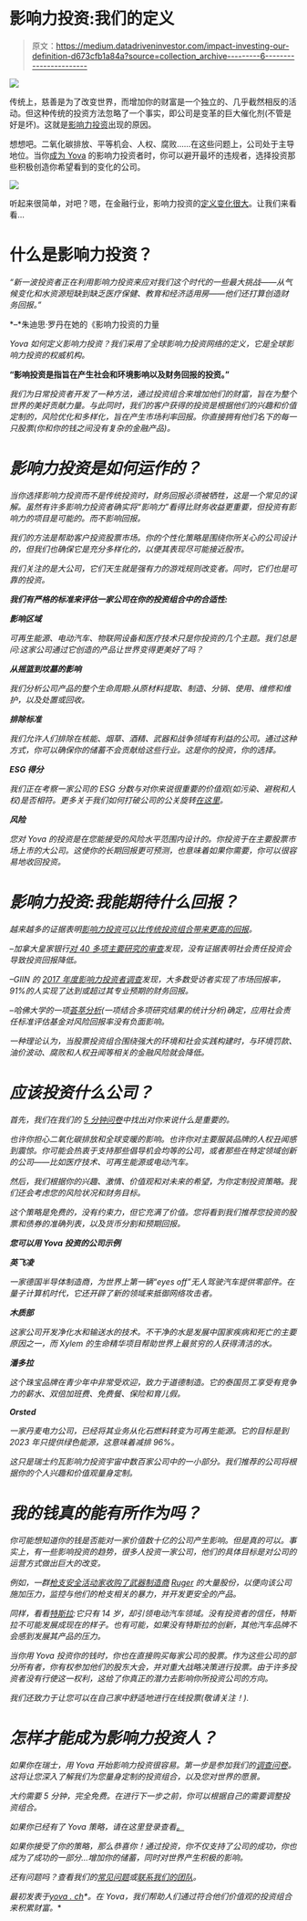 # 影响力投资:我们的定义

> 原文：<https://medium.datadriveninvestor.com/impact-investing-our-definition-d673cfb1a84a?source=collection_archive---------6----------------------->

![](img/4b9f8e32202d020b63abadb6ac76daf7.png)

传统上，慈善是为了改变世界，而增加你的财富是一个独立的、几乎截然相反的活动。但这种传统的投资方法忽略了一个事实，即公司是变革的巨大催化剂(不管是好是坏)。这就是[影响力投资](https://www.google.com/url?q=https://www.hbs.edu/faculty/Pages/item.aspx?research%3D7332&sa=D&ust=1527684640457000&usg=AFQjCNHHxvE7mN_ppgF9x3NSxsHt7-Mckg)出现的原因。

想想吧。二氧化碳排放、平等机会、人权、腐败……在这些问题上，公司处于主导地位。当你[成为 Yova](https://www.google.com/url?q=http://invest.yova.ch&sa=D&ust=1527684640453000&usg=AFQjCNF0MbQyuCH01CnX0Vm1oTntH2RJYA) 的影响力投资者时，你可以避开最坏的违规者，选择投资那些积极创造你希望看到的变化的公司。

![](img/c4dabc5006e7152ce5f3f90ed0761968.png)

听起来很简单，对吧？嗯，在金融行业，影响力投资的[定义变化很大](https://yova.ch/en/investment-insights/socially-responsible-investing-esg)。让我们来看看…

# 什么是影响力投资？

*“新一波投资者正在利用影响力投资来应对我们这个时代的一些最大挑战——从气候变化和水资源短缺到缺乏医疗保健、教育和经济适用房——他们还打算创造财务回报。”*

*–*朱迪思·罗丹在她的《影响力投资的力量[](https://www.google.com/url?q=https://wdp.wharton.upenn.edu/book/the-power-of-impact-investing/&sa=D&ust=1527684640430000&usg=AFQjCNFl1TvoyzsPYiwyYr65_pkL1DoPgg)

*Yova 如何定义影响力投资？我们采用了全球影响力投资网络的定义，它是全球影响力投资的权威机构。*

**“影响投资是指旨在产生社会和环境影响以及财务回报的投资。”**

*我们为日常投资者开发了一种方法，通过投资组合来增加他们的财富，旨在为整个世界的美好贡献力量。与此同时，我们的客户获得的投资是根据他们的兴趣和价值定制的，风险优化和多样化，旨在产生市场利率回报。你直接拥有他们名下的每一只股票(你和你的钱之间没有复杂的金融产品)。*

# *影响力投资是如何运作的？*

*当你选择影响力投资而不是传统投资时，财务回报必须被牺牲，这是一个常见的误解。虽然有许多影响力投资者确实将“影响力”看得比财务收益更重要，但投资有影响力的项目是可能的。而不影响回报。*

*我们的方法是帮助客户投资股票市场。你的个性化策略是围绕你所关心的公司设计的，但我们也确保它是充分多样化的，以便其表现尽可能接近股市。*

*我们关注的是大公司，它们天生就是强有力的游戏规则改变者。同时，它们也是可靠的投资。*

***我们有严格的标准来评估一家公司在你的投资组合中的合适性:***

***影响区域***

*可再生能源、电动汽车、物联网设备和医疗技术只是你投资的几个主题。我们总是问:这家公司通过它创造的产品让世界变得更美好了吗？*

***从摇篮到坟墓的影响***

*我们分析公司产品的整个生命周期:从原材料提取、制造、分销、使用、维修和维护，以及处置或回收。*

***排除标准***

*我们允许人们排除在核能、烟草、酒精、武器和战争领域有利益的公司。通过这种方式，你可以确保你的储蓄不会贡献给这些行业。这是你的投资，你的选择。*

***ESG 得分***

*我们正在考察一家公司的 ESG 分数与对你来说很重要的价值观(如污染、避税和人权)是否相符。更多关于我们如何打破公司的公关旋转[在这里](https://yova.ch/en/investment-insights/greenwashing)。*

***风险***

*您对 Yova 的投资是在您能接受的风险水平范围内设计的。你投资于在主要股票市场上市的大公司。这使你的长期回报更可预测，也意味着如果你需要，你可以很容易地收回投资。*

# *影响力投资:我能期待什么回报？*

*越来越多的证据表明[影响力投资可以比传统投资组合带来更高的回报](https://yova.ch/en/investment-insights/ethical-socially-responsible-investing-performance)。*

*–加拿大皇家银行[对 40 多项主要研究的审查](http://funds.rbcgam.com/_assets-custom/pdf/RBC-GAM-does-SRI-hurt-investment-returns.pdf)发现，没有证据表明社会责任投资会导致投资回报降低。*

*–GIIN 的 [2017 年度影响力投资者调查](https://thegiin.org/research/publication/annualsurvey2017)发现，大多数受访者实现了市场回报率，91%的人实现了达到或超过其专业预期的财务回报。*

*–哈佛大学的一项[荟萃分析](https://hbswk.hbs.edu/item/the-impact-of-corporate-sustainability-on-organizational-process-and-performance)(一项结合多项研究结果的统计分析)确定，应用社会责任标准评估基金对风险回报率没有负面影响。*

*一种理论认为，当股票投资组合围绕强大的环境和社会实践构建时，与环境罚款、油价波动、腐败和人权丑闻等相关的金融风险就会降低。*

# *应该投资什么公司？*

*首先，我们在我们的 [5 分钟问卷](https://yova.ch/en/create-profile)中找出对你来说什么是重要的。*

*也许你担心二氧化碳排放和全球变暖的影响。也许你对主要服装品牌的人权丑闻感到震惊。你可能会热衷于支持那些倡导机会均等的公司，或者那些在特定领域创新的公司——比如医疗技术、可再生能源或电动汽车。*

*然后，我们根据你的兴趣、激情、价值观和对未来的希望，为你定制投资策略。我们还会考虑您的风险状况和财务目标。*

*这个策略是免费的，没有约束力，但它充满了价值。您将看到我们推荐您投资的股票和债券的准确列表，以及货币分割和预期回报。*

***您可以用 Yova 投资的公司示例***

***英飞凌***

*一家德国半导体制造商，为世界上第一辆“eyes off”无人驾驶汽车提供零部件。在量子计算机时代，它还开辟了新的领域来抵御网络攻击者。*

***木质部***

*这家公司开发净化水和输送水的技术。不干净的水是发展中国家疾病和死亡的主要原因之一，而 Xylem 的生命精华项目帮助世界上最贫穷的人获得清洁的水。*

***潘多拉***

*这个珠宝品牌在青少年中非常受欢迎，致力于道德制造。它的泰国员工享受有竞争力的薪水、双倍加班费、免费餐、保险和育儿假。*

***Orsted***

*一家丹麦电力公司，已经将其业务从化石燃料转变为可再生能源。它的目标是到 2023 年只提供绿色能源，这意味着减排 96%。*

*这只是瑞士约瓦影响力投资宇宙中数百家公司中的一小部分。我们推荐的公司将根据你的个人兴趣和价值观量身定制。*

# *我的钱真的能有所作为吗？*

*你可能想知道你的钱是否能对一家价值数十亿的公司产生影响。但是真的可以。事实上，有一些影响投资的趋势，很多人投资一家公司，他们的具体目标是对公司的运营方式做出巨大的改变。*

*例如，一群[枪支安全活动家收购了武器制造商](https://www.google.com/url?q=https://www.nytimes.com/2018/05/09/business/sturm-ruger-shareholders-activists.html&sa=D&ust=1527686873559000&usg=AFQjCNGEEDdRcxUJda_1ZEd1-a7LYpiqCg) [Ruger](https://www.google.com/url?q=https://en.wikipedia.org/wiki/Sturm,_Ruger_%2526_Co&sa=D&ust=1527686873561000&usg=AFQjCNFdBNC6NnCI0hfS-O09DHx28KxLjA) 的大量股份，以便向该公司施加压力，监控与他们的枪支相关的暴力，并开发更安全的产品。*

*同样，看看[特斯拉](https://en.wikipedia.org/wiki/Tesla,_Inc.):它只有 14 岁，却引领电动汽车领域。没有投资者的信任，特斯拉不可能发展成现在的样子。也有可能，如果没有特斯拉的创新，其他汽车品牌不会感到发展其产品的压力。*

*当你用 Yova 投资你的钱时，你也在直接购买每家公司的股票。作为这些公司的部分所有者，你有权参加他们的股东大会，并对重大战略决策进行投票。由于许多投资者没有行使这一权利，这给了你真正的潜力去影响你所投资公司的方向。*

*我们还致力于让您可以在自己家中舒适地进行在线投票(敬请关注！).*

# *怎样才能成为影响力投资人？*

*如果你在瑞士，用 Yova 开始影响力投资很容易。第一步是参加我们的[调查问卷](https://yova.ch/en/create-profile)。这将让您深入了解我们为您量身定制的投资组合，以及您对世界的愿景。*

*大约需要 5 分钟，完全免费。在进行下一步之前，你可以根据自己的需要调整投资组合。*

*如果你已经有了 Yova 策略，请在这里登录查看[。](https://yova.ch/customers/login)*

*如果你接受了你的策略，那么恭喜你！通过投资，你不仅支持了公司的成功，你也成为了成功的一部分…增加你的储蓄，同时对世界产生积极的影响。*

*还有问题吗？查看我们的[常见问题](https://yova.ch/en/faq)或[联系我们的团队](https://yova.ch/en/contact)。*

**最初发表于*[*yova . ch*](https://yova.ch/en/investment-insights/impact-investing-definition)*。在 Yova，我们帮助人们通过符合他们价值观的投资组合来积累财富。**